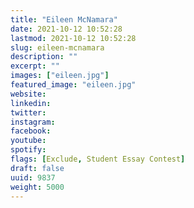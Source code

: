 ```yaml
---
title: "Eileen McNamara"
date: 2021-10-12 10:52:28
lastmod: 2021-10-12 10:52:28
slug: eileen-mcnamara
description: ""
excerpt: ""
images: ["eileen.jpg"]
featured_image: "eileen.jpg"
website: 
linkedin: 
twitter: 
instagram: 
facebook: 
youtube: 
spotify: 
flags: [Exclude, Student Essay Contest]
draft: false
uuid: 9837
weight: 5000
---
```


